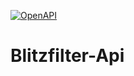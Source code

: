 [![OpenAPI](https://img.shields.io/badge/OpenAPI-6BA539?logo=openapiinitiative&logoColor=white)](https://blitzfilter.github.io/blitzfilter-api/)

# Blitzfilter-Api
